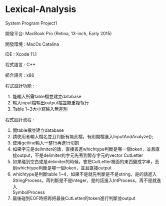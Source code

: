 # Lexical-Analysis
System Program Project1

開發平台: MacBook Pro (Retina, 13-inch, Early 2015)

開發環境 : MacOs Catalina 
	  
IDE : Xcode 11.1

程式語言 : C++

組合語言 : x86

程式設計功能 :  
1.	能輸入所需table檔並建立database
2.	輸入input檔輸出output檔並能重複執行
3.	Table 1~3大小寫輸入無差別

程式設計流程 : 
1.	開table檔並建立database
2.	請使用者輸入檔名並且判斷有無此檔，有則開檔進入InputAndAnalyze();
3.	使用getline輸入一整行再進行切割
4.	如果字元是delimiter的話，直接丟進whichtype判斷是哪一個token，並且直接output，不是delimiter的字元先丟到暫存字元的vector CutLetter
5.	如果碰到空白或是delimiter的時候，會把CutLetter裡面的東西變成字串，丟到whichtype判斷是哪一個token，並且直接output
6.	whichtype是判斷table 1~4，如果不是就先判斷是不是string，是的話進入StringProcess，再判斷是不是integer，是的話進入IntProcess，再不是就進入         
    SymbolProcess
7.	最後碰到EOF時把再把最後CutLetter的token進行判斷並output

